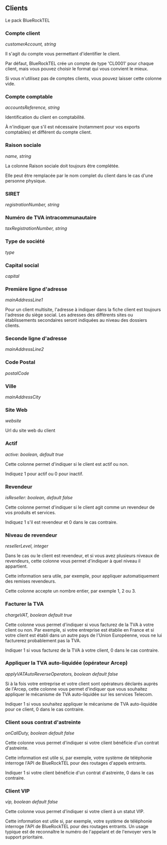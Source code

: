## Clients

Le pack BlueRockTEL 

### Compte client

*customerAccount, string*

Il s'agit du compte vous permettant d'identifier le client.

Par défaut, BlueRockTEL crée un compte de type 'CL0001' pour chaque client, mais vous pouvez choisir le format qui vous convient le mieux.

Si vous n'utilisez pas de comptes clients, vous pouvez laisser cette colonne vide.

### Compte comptable

*accountsReference, string*

Identification du client en comptabilité.

À n'indiquer que s'il est nécessaire (notamment pour vos exports comptables) et différent du compte client.

### Raison sociale

*name, string*

La colonne Raison sociale doit toujours être complétée.

Elle peut être remplacée par le nom complet du client dans le cas d'une personne physique.

### SIRET

*registrationNumber, string*

### Numéro de TVA intracommunautaire

*taxRegistrationNumber, string*

### Type de société

*type*

### Capital social

*capital*

### Première ligne d'adresse

*mainAddressLine1*

Pour un client multisite, l'adresse à indiquer dans la fiche client est toujours l'adresse du siège social. Les adresses des différents sites ou établissements secondaires seront indiquées au niveau des dossiers clients.

### Seconde ligne d'adresse

*mainAddressLine2*

### Code Postal

*postalCode*

### Ville

*mainAddressCity*

### Site Web

*website*

Url du site web du client

### Actif

*active: boolean, default true*

Cette colonne permet d'indiquer si le client est actif ou non.

Indiquez 1 pour actif ou 0 pour inactif.

### Revendeur

*isReseller: boolean, default false*

Cette colonne permet d'indiquer si le client agit comme un revendeur de vos produits et services.

Indiquez 1 s'il est revendeur et 0 dans le cas contraire.

### Niveau de revendeur

*resellerLevel, integer*

Dans le cas ou le client est revendeur, et si vous avez plusieurs niveaux de revendeurs, cette colonne vous permet d'indiquer à quel niveau il appartient.

Cette information sera utile, par exemple, pour appliquer automatiquement des remises revendeurs.

Cette colonne accepte un nombre entier, par exemple 1, 2 ou 3.

### Facturer la TVA

*chargeVAT, boolean default true*

Cette colonne vous permet d'indiquer si vous facturez de la TVA à votre client ou non. Par exemple, si votre entreprise est établie en France et si votre client est établi dans un autre pays de l'Union Européenne, vous ne lui facturerez probablement pas la TVA.

Indiquer 1 si vous facturez de la TVA à votre client, 0 dans le cas contraire.

###  Appliquer la TVA auto-liquidée (opérateur Arcep)

*applyVATAutoReverseOperators, boolean default false*

Si à la fois votre entreprise et votre client sont opérateurs déclarés auprès de l'Arcep, cette colonne vous permet d'indiquer que vous souhaitez appliquer le mécanisme de TVA auto-liquidée sur les services Telecom.

Indiquer 1 si vous souhaitez appliquer le mécanisme de TVA auto-liquidée pour ce client, 0 dans le cas contraire.

### Client sous contrat d'astreinte

*onCallDuty, boolean default false*

Cette colonne vous permet d'indiquer si votre client bénéficie d'un contrat d'astreinte.

Cette information est utile si, par exemple, votre système de téléphonie interroge l'API de BlueRockTEL pour des routages d'appels entrants.

Indiquer 1 si votre client bénéficie d'un contrat d'astreinte, 0 dans le cas contraire.

### Client VIP

*vip, boolean default false*

Cette colonne vous permet d'indiquer si votre client à un statut VIP.

Cette information est utile si, par exemple, votre système de téléphonie interroge l'API de BlueRockTEL pour des routages entrants. Un usage typique est de reconnaître le numéro de l'appelant et de l'envoyer vers le support prioritaire.